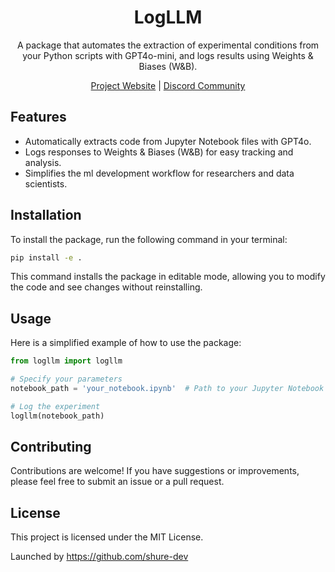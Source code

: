 <div align="center">

# LogLLM

A package that automates the extraction of experimental conditions from your Python scripts with GPT4o-mini, and logs results using Weights & Biases (W&B).

[Project Website](https://logllm.tiiny.site/) | [Discord Community](https://discord.gg/3xvUV6xcKW)

</div>

## Features
- Automatically extracts code from Jupyter Notebook files with GPT4o.
- Logs responses to Weights & Biases (W&B) for easy tracking and analysis.
- Simplifies the ml development workflow for researchers and data scientists.

## Installation
To install the package, run the following command in your terminal:
```bash
pip install -e .
```
This command installs the package in editable mode, allowing you to modify the code and see changes without reinstalling.

## Usage
Here is a simplified example of how to use the package:
```python
from logllm import logllm

# Specify your parameters
notebook_path = 'your_notebook.ipynb'  # Path to your Jupyter Notebook for your ML experiment

# Log the experiment
logllm(notebook_path)
```

## Contributing
Contributions are welcome! If you have suggestions or improvements, please feel free to submit an issue or a pull request.

## License
This project is licensed under the MIT License.

Launched by https://github.com/shure-dev
